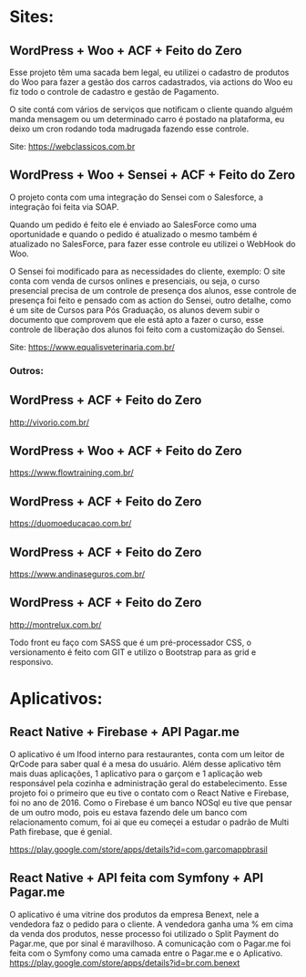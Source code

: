 # Sites:

## WordPress + Woo + ACF + Feito do Zero

Esse projeto têm uma sacada bem legal, eu utilizei o cadastro de produtos do Woo para fazer a gestão dos carros cadastrados, via actions do Woo eu fiz todo o controle de cadastro e gestão de Pagamento. 

O site contá com vários de serviços que notificam o cliente quando alguém manda mensagem ou um determinado carro é postado na plataforma, eu deixo um cron rodando toda madrugada fazendo esse controle.

Site: https://webclassicos.com.br


## WordPress + Woo + Sensei + ACF + Feito do Zero

O projeto conta com uma integração do Sensei com o Salesforce, a integração foi feita via SOAP.

Quando um pedido é feito ele é enviado ao SalesForce como uma oportunidade e quando o pedido é atualizado o mesmo também é atualizado no SalesForce, para fazer esse controle eu utilizei o WebHook do Woo.

O Sensei foi modificado para as necessidades do cliente, exemplo: O site conta com venda de cursos onlines e presenciais, ou seja, o curso presencial precisa de um controle de presença dos alunos, esse controle de presença foi feito e pensado com as action do Sensei, outro detalhe, como é um site de Cursos para Pós Graduação, os alunos devem subir o documento que comprovem que ele está apto a fazer o curso, esse controle de liberação dos alunos foi feito com a customização do Sensei.

Site: https://www.equalisveterinaria.com.br/


### Outros:

## WordPress + ACF + Feito do Zero
http://vivorio.com.br/

## WordPress + Woo + ACF + Feito do Zero
https://www.flowtraining.com.br/

## WordPress + ACF + Feito do Zero
https://duomoeducacao.com.br/

## WordPress + ACF + Feito do Zero
https://www.andinaseguros.com.br/

## WordPress + ACF + Feito do Zero
http://montrelux.com.br/


Todo front eu faço com SASS que é um pré-processador CSS, o versionamento é feito com GIT e utilizo o Bootstrap para as grid e responsivo.

# Aplicativos:

## React Native + Firebase + API Pagar.me
O aplicativo é um Ifood interno para restaurantes, conta com um leitor de QrCode para saber qual é a mesa do usuário.
Além desse aplicativo têm mais duas aplicações, 1 aplicativo para o garçom e 1 aplicação web responsável pela cozinha e administração geral do estabelecimento.
Esse projeto foi o primeiro que eu tive o contato com o React Native e Firebase, foi no ano de 2016.
Como o Firebase é um banco NOSql eu tive que pensar de um outro modo, pois eu estava fazendo dele um banco com relacionamento comum, foi ai que eu começei a estudar o padrão de Multi Path firebase, que é genial.

https://play.google.com/store/apps/details?id=com.garcomappbrasil


## React Native + API feita com Symfony + API Pagar.me
O aplicativo é uma vitrine dos produtos da empresa Benext, nele a vendedora faz o pedido para o cliente.
A vendedora ganha uma % em cima da venda dos produtos, nesse processo foi utilizado o Split Payment do Pagar.me, que por sinal é maravilhoso. A comunicação com o Pagar.me foi feita com o Symfony como uma camada entre o Pagar.me e o Aplicativo.
https://play.google.com/store/apps/details?id=br.com.benext

